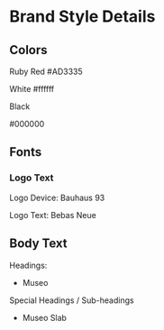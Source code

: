# Brand Style Details
## Colors

Ruby Red
#AD3335

White
#ffffff

Black

#000000


## Fonts

### Logo Text

Logo Device:
Bauhaus 93

Logo Text:
Bebas Neue


## Body Text

Headings:
- Museo

Special Headings / Sub-headings
- Museo Slab




